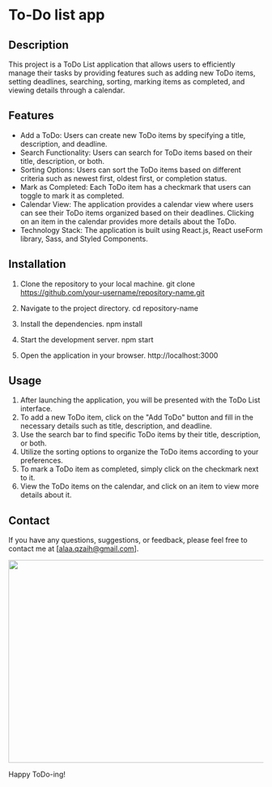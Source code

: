 # To-Do list app 
## Description
This project is a ToDo List application that allows users to efficiently manage their tasks by providing features such as adding new ToDo items, setting deadlines, searching, sorting, marking items as completed, and viewing details through a calendar.
## Features
- Add a ToDo: Users can create new ToDo items by specifying a title, description, and deadline.
- Search Functionality: Users can search for ToDo items based on their title, description, or both.
- Sorting Options: Users can sort the ToDo items based on different criteria such as newest first, oldest first, or completion status.
- Mark as Completed: Each ToDo item has a checkmark that users can toggle to mark it as completed.
- Calendar View: The application provides a calendar view where users can see their ToDo items organized based on their deadlines. Clicking   on an item in the calendar provides more details about the ToDo.
- Technology Stack: The application is built using React.js, React useForm library, Sass, and Styled Components.
## Installation
1. Clone the repository to your local machine.
git clone https://github.com/your-username/repository-name.git

2. Navigate to the project directory.
cd repository-name

3. Install the dependencies.
npm install
4. Start the development server.
npm start
5. Open the application in your browser.
http://localhost:3000

## Usage
1. After launching the application, you will be presented with the ToDo List interface.
2. To add a new ToDo item, click on the "Add ToDo" button and fill in the necessary details such as title, description, and deadline.
3. Use the search bar to find specific ToDo items by their title, description, or both.
4. Utilize the sorting options to organize the ToDo items according to your preferences.
5. To mark a ToDo item as completed, simply click on the checkmark next to it.
6. View the ToDo items on the calendar, and click on an item to view more details about it.

## Contact
If you have any questions, suggestions, or feedback, please feel free to contact me at [alaa.qzaih@gmail.com].

<img src="https://github.com/alaaqzaih/To-do-list-app/blob/main/Todolist.png" width="600" height="400">

Happy ToDo-ing!


